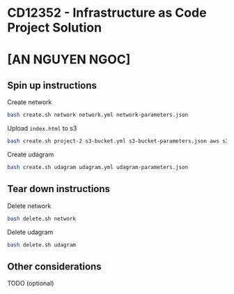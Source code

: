 # CD12352 - Infrastructure as Code Project Solution

# [AN NGUYEN NGOC]

## Spin up instructions

Create network

```bash
bash create.sh network network.yml network-parameters.json
```

Upload `index.html` to s3

```bash
bash create.sh project-2 s3-bucket.yml s3-bucket-parameters.json aws s3api put-object --bucket myudagrambucket0810 --key index.html
```

Create udagram

```bash
bash create.sh udagram udagram.yml udagram-parameters.json
```

## Tear down instructions

Delete network

```bash
bash delete.sh network
```

Delete udagram

```bash
bash delete.sh udagram
```

## Other considerations

TODO (optional)
